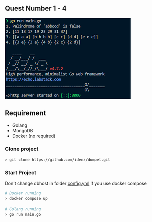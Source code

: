 ## Quest Number 1 - 4
<a href="https://github.com/idenz/dompet/blob/main/Dompet.png"><img src="https://github.com/idenz/dompet/blob/main/Dompet.png" alt="Dompet" border="0"></a>

## Requirement
- Golang
- MongoDB
- Docker (no required)

### Clone project
```sh
> git clone https://github.com/idenz/dompet.git
```

### Start Project

Don't change dbhost in folder [config.yml](https://github.com/idenz/dompet/blob/main/config.yml) if you use docker compose

```sh
# Docker running
> docker compose up

# Golang running
> go run main.go
```

